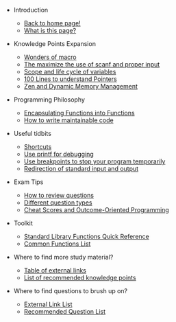 <!-- docs/en/_sidebar.md -->

* Introduction
    * [Back to home page!](/index_en.html)
    * [What is this page?](README)

* Knowledge Points Expansion
    * [Wonders of macro](./articles/knowledge_points/define.md)
    * [The maximize the use of scanf and proper input](./articles/knowledge_points/input_and_scanf.md)
    * [Scope and life cycle of variables](./articles/knowledge_points/variable.md)
    * [100 Lines to understand Pointers](./articles/knowledge_points/pointer.md)
    * [Zen and Dynamic Memory Management](./articles/knowledge_points/dynamic_memory.md)

* Programming Philosophy
    * [Encapsulating Functions into Functions](./articles/philosophy/break_into_functions.md)
    * [How to write maintainable code](./articles/philosophy/code_properly.md)

* Useful tidbits
    * [Shortcuts](./articles/useful_tips/hotkeys.md)
    * [Use printf for debugging](./articles/useful_tips/use_of_printf)
    * [Use breakpoints to stop your program temporarily](./articles/useful_tips/use_of_breakpoint)
    * [Redirection of standard input and output](./articles/useful_tips/io-redirecting.md)

* Exam Tips
    * [How to review questions](./articles/in_the_classroom/how-to-understand-a-quiz.md)
    * [Different question types](./articles/in_the_classroom/quiz-type.md)
    * [Cheat Scores and Outcome-Oriented Programming](./articles/in_the_classroom/cheat-guide.md)

* Toolkit
    * [Standard Library Functions Quick Reference](./articles/toolbox/referenceSTD.md)
    * [Common Functions List](./articles/toolbox/templete.md)

* Where to find more study material?
    * [Table of external links](./articles/study_resources/link.md)
    * [List of recommended knowledge points](./articles/study_resources/list.md)

* Where to find questions to brush up on?
    * [External Link List](./articles/exercise_resources/link.md)
    * [Recommended Question List](./articles/exercise_resources/list.md)
